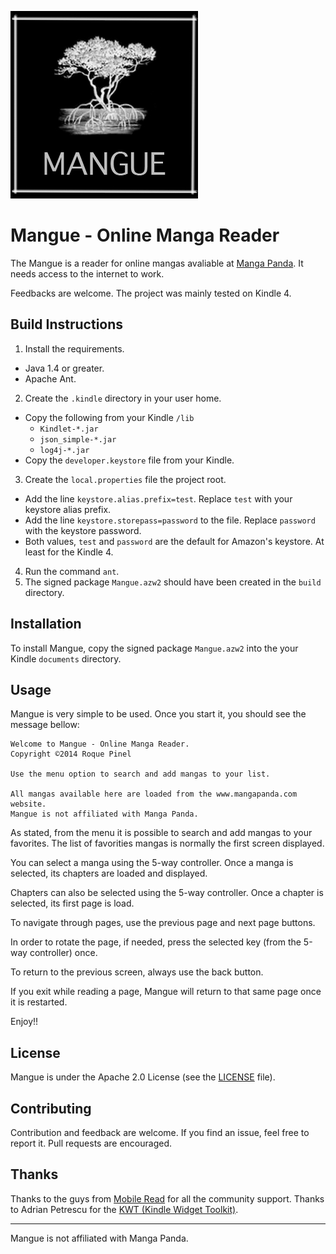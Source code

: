 ![Mangue Logo](https://raw.githubusercontent.com/repinel/Mangue/master/images/mangue_logo.jpg)

# Mangue - Online Manga Reader

The Mangue is a reader for online mangas avaliable at [Manga Panda](http://www.mangapanda.com). It needs access to the internet to work.

Feedbacks are welcome. The project was mainly tested on Kindle 4.

## Build Instructions

1. Install the requirements.
  * Java 1.4 or greater.
  * Apache Ant.
2. Create the `.kindle` directory in your user home.
  * Copy the following from your Kindle `/lib`
    * `Kindlet-*.jar`
    * `json_simple-*.jar`
    * `log4j-*.jar`
  * Copy the `developer.keystore` file from your Kindle.
3. Create the `local.properties` file the project root.
  * Add the line `keystore.alias.prefix=test`. Replace `test` with your keystore alias prefix.
  * Add the line `keystore.storepass=password` to the file. Replace `password` with the keystore password.
  * Both values, `test` and `password` are the default for Amazon's keystore. At least for the Kindle 4.
4. Run the command `ant`.
5. The signed package `Mangue.azw2` should have been created in the `build` directory.

## Installation

To install Mangue, copy the signed package `Mangue.azw2` into the your Kindle `documents` directory.

## Usage

Mangue is very simple to be used. Once you start it, you should see the message bellow:

```
Welcome to Mangue - Online Manga Reader.
Copyright ©2014 Roque Pinel

Use the menu option to search and add mangas to your list.

All mangas available here are loaded from the www.mangapanda.com website.
Mangue is not affiliated with Manga Panda.
```

As stated, from the menu it is possible to search and add mangas to your favorites. The list of favorities mangas is normally the first screen displayed.

You can select a manga using the 5-way controller. Once a manga is selected, its chapters are loaded and displayed.

Chapters can also be selected using the 5-way controller. Once a chapter is selected, its first page is load.

To navigate through pages, use the previous page and next page buttons.

In order to rotate the page, if needed, press the selected key (from the 5-way controller) once.

To return to the previous screen, always use the back button.

If you exit while reading a page, Mangue will return to that same page once it is restarted.

Enjoy!!

## License

Mangue is under the Apache 2.0 License (see the [LICENSE](https://raw.github.com/repinel/Mangue/master/doc/Apache-2.0) file).

## Contributing

Contribution and feedback are welcome. If you find an issue, feel free to report it. Pull requests are encouraged.

## Thanks

Thanks to the guys from [Mobile Read](http://www.mobileread.com/) for all the community support.
Thanks to Adrian Petrescu for the [KWT (Kindle Widget Toolkit)](https://github.com/apetresc/Kindle-Widget-Toolkit).

------

Mangue is not affiliated with Manga Panda.


